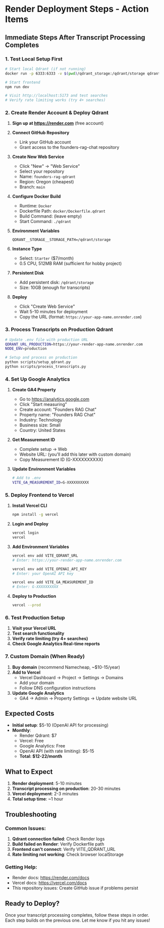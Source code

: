 # Render Deployment Steps - Action Items

## Immediate Steps After Transcript Processing Completes

### 1. Test Local Setup First
```bash
# Start local Qdrant (if not running)
docker run -p 6333:6333 -v $(pwd)/qdrant_storage:/qdrant/storage qdrant/qdrant:v1.7.4

# Start frontend
npm run dev

# Visit http://localhost:5173 and test searches
# Verify rate limiting works (try 4+ searches)
```

### 2. Create Render Account & Deploy Qdrant

1. **Sign up at https://render.com** (free account)

2. **Connect GitHub Repository**
   - Link your GitHub account
   - Grant access to the founders-rag-chat repository

3. **Create New Web Service**
   - Click "New" → "Web Service"
   - Select your repository
   - Name: `founders-rag-qdrant`
   - Region: Oregon (cheapest)
   - Branch: `main`

4. **Configure Docker Build**
   - Runtime: `Docker`
   - Dockerfile Path: `docker/Dockerfile.qdrant`
   - Build Command: (leave empty)
   - Start Command: `./qdrant`

5. **Environment Variables**
   ```
   QDRANT__STORAGE__STORAGE_PATH=/qdrant/storage
   ```

6. **Instance Type**
   - Select: `Starter` ($7/month)
   - 0.5 CPU, 512MB RAM (sufficient for hobby project)

7. **Persistent Disk**
   - Add persistent disk: `/qdrant/storage`
   - Size: 10GB (enough for transcripts)

8. **Deploy**
   - Click "Create Web Service"
   - Wait 5-10 minutes for deployment
   - Copy the URL (format: `https://your-app-name.onrender.com`)

### 3. Process Transcripts on Production Qdrant

```bash
# Update .env file with production URL
QDRANT_URL_PRODUCTION=https://your-render-app-name.onrender.com
NODE_ENV=production

# Setup and process on production
python scripts/setup_qdrant.py
python scripts/process_transcripts.py
```

### 4. Set Up Google Analytics

1. **Create GA4 Property**
   - Go to https://analytics.google.com
   - Click "Start measuring"
   - Create account: "Founders RAG Chat"
   - Property name: "Founders RAG Chat"
   - Industry: Technology
   - Business size: Small
   - Country: United States

2. **Get Measurement ID**
   - Complete setup → Web
   - Website URL: (you'll add this later with custom domain)
   - Copy Measurement ID (G-XXXXXXXXXX)

3. **Update Environment Variables**
   ```bash
   # Add to .env
   VITE_GA_MEASUREMENT_ID=G-XXXXXXXXXX
   ```

### 5. Deploy Frontend to Vercel

1. **Install Vercel CLI**
   ```bash
   npm install -g vercel
   ```

2. **Login and Deploy**
   ```bash
   vercel login
   vercel
   ```

3. **Add Environment Variables**
   ```bash
   vercel env add VITE_QDRANT_URL
   # Enter: https://your-render-app-name.onrender.com

   vercel env add VITE_OPENAI_API_KEY
   # Enter: your OpenAI API key

   vercel env add VITE_GA_MEASUREMENT_ID
   # Enter: G-XXXXXXXXXX
   ```

4. **Deploy to Production**
   ```bash
   vercel --prod
   ```

### 6. Test Production Setup

1. **Visit your Vercel URL**
2. **Test search functionality**
3. **Verify rate limiting (try 4+ searches)**
4. **Check Google Analytics Real-time reports**

### 7. Custom Domain (When Ready)

1. **Buy domain** (recommend Namecheap, ~$10-15/year)
2. **Add to Vercel**
   - Vercel Dashboard → Project → Settings → Domains
   - Add your domain
   - Follow DNS configuration instructions
3. **Update Google Analytics**
   - GA4 → Admin → Property Settings → Update website URL

## Expected Costs

- **Initial setup**: $5-10 (OpenAI API for processing)
- **Monthly**: 
  - Render Qdrant: $7
  - Vercel: Free
  - Google Analytics: Free
  - OpenAI API (with rate limiting): $5-15
  - **Total: $12-22/month**

## What to Expect

1. **Render deployment**: 5-10 minutes
2. **Transcript processing on production**: 20-30 minutes
3. **Vercel deployment**: 2-3 minutes
4. **Total setup time**: ~1 hour

## Troubleshooting

### Common Issues:
1. **Qdrant connection failed**: Check Render logs
2. **Build failed on Render**: Verify Dockerfile path
3. **Frontend can't connect**: Verify VITE_QDRANT_URL
4. **Rate limiting not working**: Check browser localStorage

### Getting Help:
- Render docs: https://render.com/docs
- Vercel docs: https://vercel.com/docs
- This repository issues: Create GitHub issue if problems persist

## Ready to Deploy?

Once your transcript processing completes, follow these steps in order. Each step builds on the previous one. Let me know if you hit any issues!